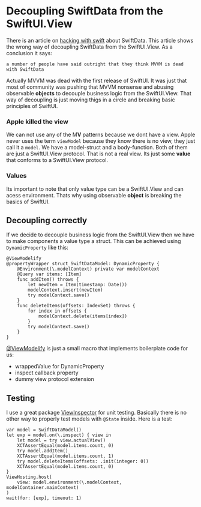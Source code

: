 # Decoupling SwiftData from the SwiftUI.View
There is an article on [hacking with swift](https://www.hackingwithswift.com/quick-start/swiftdata/how-to-use-mvvm-to-separate-swiftdata-from-your-views) about SwiftData. This article shows the wrong way of decoupling SwiftData from the SwiftUI.View. As a conclusion it says:
```
a number of people have said outright that they think MVVM is dead with SwiftData
```
Actually MVVM was dead with the first release of SwiftUI. It was just that most of community was pushing that MVVM nonsense and abusing observable **objects** to decouple business logic from the SwiftUI.View.
That way of decoupling is just moving thigs in a circle and breaking basic principles of SwiftUI.

### Apple killed the view
We can not use any of the M**V** patterns because we dont have a view. Apple never uses the term `viewModel` because they know there is no view, they just call it a `model`. We have a model-struct and a body-function. Both of them are just a SwiftUI.View protocol. That is not a real view.
Its just some **value** that conforms to a SwiftUI.View protocol.

### Values
Its important to note that only value type can be a SwiftUI.View and can acess environment. Thats why using observable **object** is breaking the basics of SwiftUI.

## Decoupling correctly
If we decide to decouple business logic from the SwiftUI.View then we have to make components a value type a struct. This can be achieved using `DynamicProperty` like this:
```
@ViewModelify
@propertyWrapper struct SwiftDataModel: DynamicProperty {
    @Environment(\.modelContext) private var modelContext
    @Query var items: [Item]
    func addItem() throws {
        let newItem = Item(timestamp: Date())
        modelContext.insert(newItem)
        try modelContext.save()
    }
    func deleteItems(offsets: IndexSet) throws {
        for index in offsets {
            modelContext.delete(items[index])
        }
        try modelContext.save()
    }
}
```
[@ViewModelify](https://github.com/sisoje/viewmodelify-swift) is just a small macro that implements boilerplate code for us:
- wrappedValue for DynamicProperty
- inspect callback property
- dummy view protocol extension

## Testing
I use a great package [ViewInspector](https://github.com/nalexn/ViewInspector) for unit testing. Basically there is no other way to properly test models with `@State` inside. Here is a test:
```
var model = SwiftDataModel()
let exp = model.on(\.inspect) { view in
    let model = try view.actualView()
    XCTAssertEqual(model.items.count, 0)
    try model.addItem()
    XCTAssertEqual(model.items.count, 1)
    try model.deleteItems(offsets: .init(integer: 0))
    XCTAssertEqual(model.items.count, 0)
}
ViewHosting.host(
    view: model.environment(\.modelContext, modelContainer.mainContext)
)
wait(for: [exp], timeout: 1)
```
